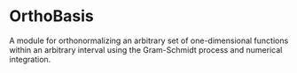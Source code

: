 # OrthoBasis
A module for orthonormalizing an arbitrary set of one-dimensional functions within an arbitrary interval using the Gram-Schmidt process and numerical integration.
